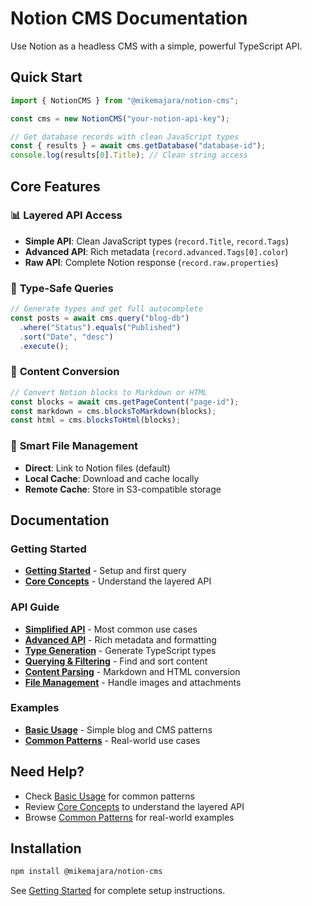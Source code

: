 # Notion CMS Documentation

Use Notion as a headless CMS with a simple, powerful TypeScript API.

## Quick Start

```typescript
import { NotionCMS } from "@mikemajara/notion-cms";

const cms = new NotionCMS("your-notion-api-key");

// Get database records with clean JavaScript types
const { results } = await cms.getDatabase("database-id");
console.log(results[0].Title); // Clean string access
```

## Core Features

### 📊 **Layered API Access**
- **Simple API**: Clean JavaScript types (`record.Title`, `record.Tags`)
- **Advanced API**: Rich metadata (`record.advanced.Tags[0].color`)
- **Raw API**: Complete Notion response (`record.raw.properties`)

### 🎯 **Type-Safe Queries**
```typescript
// Generate types and get full autocomplete
const posts = await cms.query("blog-db")
  .where("Status").equals("Published")
  .sort("Date", "desc")
  .execute();
```

### 🔄 **Content Conversion**
```typescript
// Convert Notion blocks to Markdown or HTML
const blocks = await cms.getPageContent("page-id");
const markdown = cms.blocksToMarkdown(blocks);
const html = cms.blocksToHtml(blocks);
```

### 📁 **Smart File Management**
- **Direct**: Link to Notion files (default)
- **Local Cache**: Download and cache locally
- **Remote Cache**: Store in S3-compatible storage

## Documentation

### Getting Started
- **[Getting Started](./getting-started.md)** - Setup and first query
- **[Core Concepts](./core-concepts.md)** - Understand the layered API

### API Guide
- **[Simplified API](./api-guide/simplified-api.md)** - Most common use cases
- **[Advanced API](./api-guide/advanced-api.md)** - Rich metadata and formatting
- **[Type Generation](./api-guide/type-generation.md)** - Generate TypeScript types
- **[Querying & Filtering](./api-guide/querying-and-filtering.md)** - Find and sort content
- **[Content Parsing](./api-guide/content-parsing.md)** - Markdown and HTML conversion
- **[File Management](./api-guide/file-management.md)** - Handle images and attachments

### Examples
- **[Basic Usage](./examples/basic-usage.md)** - Simple blog and CMS patterns
- **[Common Patterns](./examples/common-patterns.md)** - Real-world use cases

## Need Help?

- Check [Basic Usage](./examples/basic-usage.md) for common patterns
- Review [Core Concepts](./core-concepts.md) to understand the layered API
- Browse [Common Patterns](./examples/common-patterns.md) for real-world examples

## Installation

```bash
npm install @mikemajara/notion-cms
```

See [Getting Started](./getting-started.md) for complete setup instructions.